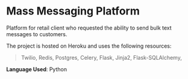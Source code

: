 # Mass Messaging Platform

Platform for retail client who requested the ability to send bulk text messages to customers.


The project is hosted on Heroku and uses the following resources:

> Twilio, Redis, Postgres, Celery, Flask, Jinja2, Flask-SQLAlchemy, 


**Language Used**: Python

